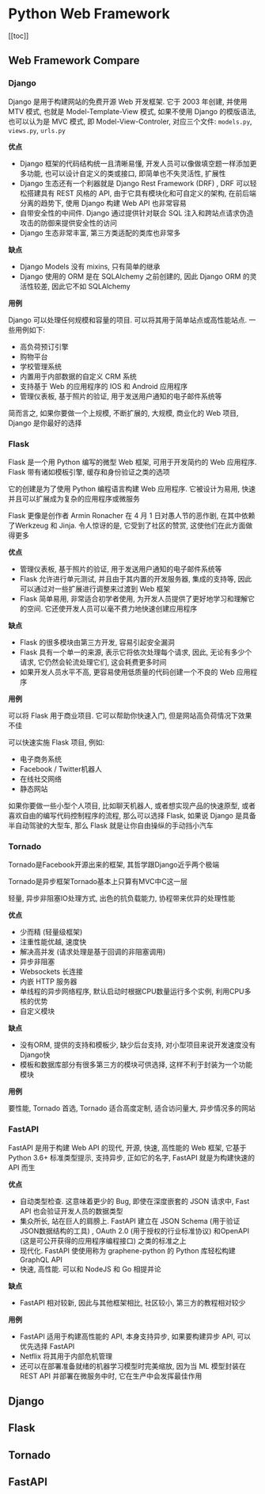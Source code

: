 # Python Web Framework

[[toc]]

## Web Framework Compare

### Django

Django 是用于构建网站的免费开源 Web 开发框架. 它于 2003 年创建, 并使用 MTV 模式, 也就是 Model-Template-View 模式, 如果不使用 Django 的模版语法, 也可以认为是 MVC 模式, 即 Model-View-Controler, 对应三个文件: `models.py`, `views.py`, `urls.py`

__优点__

- Django 框架的代码结构统一且清晰易懂, 开发人员可以像做填空题一样添加更多功能, 也可以设计自定义的类或接口, 即简单也不失灵活性, 扩展性
- Django 生态还有一个利器就是 Django Rest Framework (DRF) , DRF 可以轻松搭建具有 REST 风格的 API, 由于它具有模块化和可自定义的架构, 在前后端分离的趋势下, 使用 Django 构建 Web API 也非常容易
- 自带安全性的中间件. Django 通过提供针对联合 SQL 注入和跨站点请求伪造攻击的防御来提供安全性的访问
- Django 生态非常丰富, 第三方类适配的类库也非常多

__缺点__

- Django Models 没有 mixins, 只有简单的继承
- Django 使用的 ORM 是在 SQLAlchemy 之前创建的, 因此 Django ORM 的灵活性较差, 因此它不如 SQLAlchemy

__用例__

Django 可以处理任何规模和容量的项目. 可以将其用于简单站点或高性能站点. 一些用例如下: 

- 高负荷预订引擎
- 购物平台
- 学校管理系统
- 内置用于内部数据的自定义 CRM 系统
- 支持基于 Web 的应用程序的 IOS 和 Android 应用程序
- 管理仪表板, 基于照片的验证, 用于发送用户通知的电子邮件系统等

简而言之, 如果你要做一个上规模, 不断扩展的, 大规模, 商业化的 Web 项目, Django 是你最好的选择

### Flask

Flask 是一个用 Python 编写的微型 Web 框架, 可用于开发简约的 Web 应用程序. Flask 带有诸如模板引擎, 缓存和身份验证之类的选项

它的创建是为了使用 Python 编程语言构建 Web 应用程序. 它被设计为易用, 快速并且可以扩展成为复杂的应用程序或微服务

Flask 更像是创作者 Armin Ronacher 在 4 月 1 日对愚人节的恶作剧, 在其中依赖了Werkzeug 和 Jinja. 令人惊讶的是, 它受到了社区的赞赏, 这使他们在此方面做得更多

__优点__

- 管理仪表板, 基于照片的验证, 用于发送用户通知的电子邮件系统等
- Flask 允许进行单元测试, 并且由于其内置的开发服务器, 集成的支持等, 因此可以通过对一些扩展进行调整来过渡到 Web 框架
- Flask 简单易用, 非常适合初学者使用, 为开发人员提供了更好地学习和理解它的空间. 它还使开发人员可以毫不费力地快速创建应用程序

__缺点__

- Flask 的很多模块由第三方开发, 容易引起安全漏洞
- Flask 具有一个单一的来源, 表示它将依次处理每个请求, 因此, 无论有多少个请求, 它仍然会轮流处理它们, 这会耗费更多时间
- 如果开发人员水平不高, 更容易使用低质量的代码创建一个不良的 Web 应用程序

__用例__

可以将 Flask 用于商业项目. 它可以帮助你快速入门, 但是网站高负荷情况下效果不佳

可以快速实施 Flask 项目, 例如: 

- 电子商务系统
- Facebook / Twitter机器人
- 在线社交网络
- 静态网站

如果你要做一些小型个人项目, 比如聊天机器人, 或者想实现产品的快速原型, 或者喜欢自由的编写代码控制程序的流程, 那么可以选择 Flask, 如果说 Django 是具备半自动驾驶的大型车, 那么 Flask 就是让你自由操纵的手动挡小汽车

### Tornado

Tornado是Facebook开源出来的框架, 其哲学跟Django近乎两个极端

Tornado是异步框架Tornado基本上只算有MVC中C这一层

轻量, 异步非阻塞IO处理方式, 出色的抗负载能力, 协程带来优异的处理性能

__优点__

- 少而精 (轻量级框架) 
- 注重性能优越, 速度快
- 解决高并发 (请求处理是基于回调的非阻塞调用) 
- 异步非阻塞
- Websockets 长连接
- 内嵌 HTTP 服务器
- 单线程的异步网络程序, 默认启动时根据CPU数量运行多个实例, 利用CPU多核的优势
- 自定义模块

__缺点__

- 没有ORM, 提供的支持和模板少, 缺少后台支持, 对小型项目来说开发速度没有Django快
- 模板和数据库部分有很多第三方的模块可供选择, 这样不利于封装为一个功能模块

__用例__

要性能, Tornado 首选, Tornado 适合高度定制, 适合访问量大, 异步情况多的网站

### FastAPI

FastAPI 是用于构建 Web API 的现代, 开源, 快速, 高性能的 Web 框架, 它基于Python 3.6+ 标准类型提示, 支持异步, 正如它的名字, FastAPI 就是为构建快速的 API 而生

__优点__

- 自动类型检查. 这意味着更少的 Bug, 即使在深度嵌套的 JSON 请求中, Fast API 也会验证开发人员的数据类型
- 集众所长, 站在巨人的肩膀上. FastAPI 建立在 JSON Schema (用于验证JSON数据结构的工具) , OAuth 2.0 (用于授权的行业标准协议) 和OpenAPI (这是可公开获得的应用程序编程接口) 之类的标准之上
- 现代化. FastAPI 使使用称为 graphene-python 的 Python 库轻松构建 GraphQL API 
- 快速, 高性能. 可以和 NodeJS 和 Go 相提并论

__缺点__

- FastAPI 相对较新, 因此与其他框架相比, 社区较小, 第三方的教程相对较少

__用例__

- FastAPI 适用于构建高性能的 API, 本身支持异步, 如果要构建异步 API, 可以优先选择 FastAPI
- Netflix 将其用于内部危机管理
- 还可以在部署准备就绪的机器学习模型时完美缩放, 因为当 ML 模型封装在 REST API 并部署在微服务中时, 它在生产中会发挥最佳作用


## Django

## Flask

## Tornado

## FastAPI